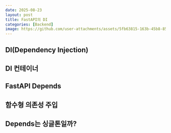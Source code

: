 ```yaml
---
date: 2025-08-23
layout: post
title: FastAPI의 DI
categories: [Backend]
image: https://github.com/user-attachments/assets/5fb63815-163b-45b8-85bd-106dd4662f02
---
```


## DI(Dependency Injection)

## DI 컨테이너

## FastAPI Depends

## 함수형 의존성 주입

## Depends는 싱글톤일까?

